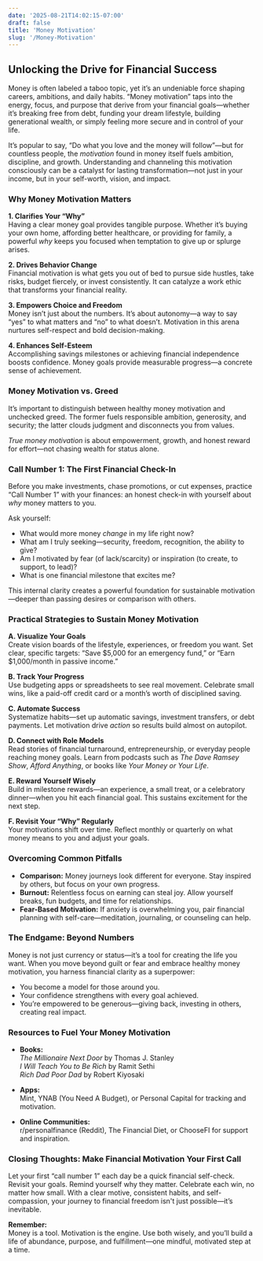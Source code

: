 ```yaml
---
date: '2025-08-21T14:02:15-07:00'
draft: false
title: 'Money Motivation'
slug: '/Money-Motivation'
---
```

## Unlocking the Drive for Financial Success

Money is often labeled a taboo topic, yet it’s an undeniable force shaping careers, ambitions, and daily habits. “Money motivation” taps into the energy, focus, and purpose that derive from your financial goals—whether it’s breaking free from debt, funding your dream lifestyle, building generational wealth, or simply feeling more secure and in control of your life.

It’s popular to say, “Do what you love and the money will follow”—but for countless people, the *motivation* found in money itself fuels ambition, discipline, and growth. Understanding and channeling this motivation consciously can be a catalyst for lasting transformation—not just in your income, but in your self-worth, vision, and impact.

### Why Money Motivation Matters

**1. Clarifies Your “Why”**  
Having a clear money goal provides tangible purpose. Whether it’s buying your own home, affording better healthcare, or providing for family, a powerful *why* keeps you focused when temptation to give up or splurge arises.

**2. Drives Behavior Change**  
Financial motivation is what gets you out of bed to pursue side hustles, take risks, budget fiercely, or invest consistently. It can catalyze a work ethic that transforms your financial reality.

**3. Empowers Choice and Freedom**  
Money isn’t just about the numbers. It’s about autonomy—a way to say “yes” to what matters and “no” to what doesn’t. Motivation in this arena nurtures self-respect and bold decision-making.

**4. Enhances Self-Esteem**  
Accomplishing savings milestones or achieving financial independence boosts confidence. Money goals provide measurable progress—a concrete sense of achievement.

### Money Motivation vs. Greed

It’s important to distinguish between healthy money motivation and unchecked greed. The former fuels responsible ambition, generosity, and security; the latter clouds judgment and disconnects you from values.

*True money motivation* is about empowerment, growth, and honest reward for effort—not chasing wealth for status alone.

### Call Number 1: The First Financial Check-In

Before you make investments, chase promotions, or cut expenses, practice “Call Number 1” with your finances: an honest check-in with yourself about *why* money matters to you.

Ask yourself:
- What would more money *change* in my life right now?
- What am I truly seeking—security, freedom, recognition, the ability to give?
- Am I motivated by fear (of lack/scarcity) or inspiration (to create, to support, to lead)?
- What is one financial milestone that excites me?

This internal clarity creates a powerful foundation for sustainable motivation—deeper than passing desires or comparison with others.

### Practical Strategies to Sustain Money Motivation

**A. Visualize Your Goals**  
Create vision boards of the lifestyle, experiences, or freedom you want. Set clear, specific targets: “Save $5,000 for an emergency fund,” or “Earn $1,000/month in passive income.”

**B. Track Your Progress**  
Use budgeting apps or spreadsheets to see real movement. Celebrate small wins, like a paid-off credit card or a month’s worth of disciplined saving.

**C. Automate Success**  
Systematize habits—set up automatic savings, investment transfers, or debt payments. Let motivation drive *action* so results build almost on autopilot.

**D. Connect with Role Models**  
Read stories of financial turnaround, entrepreneurship, or everyday people reaching money goals. Learn from podcasts such as *The Dave Ramsey Show*, *Afford Anything*, or books like *Your Money or Your Life*.

**E. Reward Yourself Wisely**  
Build in milestone rewards—an experience, a small treat, or a celebratory dinner—when you hit each financial goal. This sustains excitement for the next step.

**F. Revisit Your “Why” Regularly**  
Your motivations shift over time. Reflect monthly or quarterly on what money means to you and adjust your goals.

### Overcoming Common Pitfalls

- **Comparison:** Money journeys look different for everyone. Stay inspired by others, but focus on your own progress.
- **Burnout:** Relentless focus on earning can steal joy. Allow yourself breaks, fun budgets, and time for relationships.
- **Fear-Based Motivation:** If anxiety is overwhelming you, pair financial planning with self-care—meditation, journaling, or counseling can help.

### The Endgame: Beyond Numbers

Money is not just currency or status—it’s a tool for creating the life you want. When you move beyond guilt or fear and embrace healthy money motivation, you harness financial clarity as a superpower:

- You become a model for those around you.
- Your confidence strengthens with every goal achieved.
- You’re empowered to be generous—giving back, investing in others, creating real impact.

### Resources to Fuel Your Money Motivation

- **Books:**  
  *The Millionaire Next Door* by Thomas J. Stanley  
  *I Will Teach You to Be Rich* by Ramit Sethi  
  *Rich Dad Poor Dad* by Robert Kiyosaki

- **Apps:**  
  Mint, YNAB (You Need A Budget), or Personal Capital for tracking and motivation.

- **Online Communities:**  
  r/personalfinance (Reddit), The Financial Diet, or ChooseFI for support and inspiration.

### Closing Thoughts: Make Financial Motivation Your First Call

Let your first “call number 1” each day be a quick financial self-check. Revisit your goals. Remind yourself why they matter. Celebrate each win, no matter how small. With a clear motive, consistent habits, and self-compassion, your journey to financial freedom isn't just possible—it’s inevitable.

**Remember:**  
Money is a tool. Motivation is the engine. Use both wisely, and you’ll build a life of abundance, purpose, and fulfillment—one mindful, motivated step at a time.